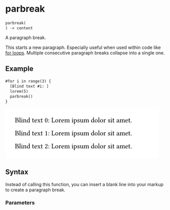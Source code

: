 
# parbreak

```
parbreak(
) -> content
```
A paragraph break.

This starts a new paragraph. Especially useful when used within code
like [for loops](/reference/scripting/#loops). Multiple consecutive
paragraph breaks collapse into a single one.

## Example

<div class="previewed-code">

    #for i in range(3) {
      [Blind text #i: ]
      lorem(5)
      parbreak()
    }

<div class="preview">

![Preview](/assets/5209f40a97b9d041dd878b57ae66f860.png)

</div>

</div>

## Syntax

Instead of calling this function, you can insert a blank line into your
markup to create a paragraph break.


### Parameters

